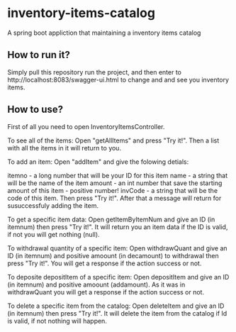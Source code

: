 # inventory-items-catalog
A spring boot appliction that maintaining a inventory items catalog

## How to run it?
Simply pull this repository run the project,
and then enter to 
http://localhost:8083/swagger-ui.html
to change and and see you inventory items.

## How to use?
First of all you need
to open InventoryItemsController.

To see all of the items:
Open "getAllItems" and press "Try it!".
Then a list with all the items in it will
return to you.

To add an item:
Open "addItem" and give the folowing detials:

itemno - a long number that will be your ID for this item
name - a string that will be the name of the item
amount - an int number that save the starting amount of this item - positive number!
invCode - a string that will be the code of this item.
Then press "Try it!".
After that a message will return for susuccessfuly adding the item.

To get a specific item data:
Open getItemByItemNum and give an ID (in itemnum)
then press "Try it!".
It will return you an item data if
the ID is valid, if not you will get 
nothing (null).

To withdrawal quantity of a specific item:
Open withdrawQuant and give an ID (in itemnum)
and positive amoount (in decamount) to withdrawal
then press "Try it!".
You will get a response if the action
success or not.

To deposite depositItem of a specific item:
Open depositItem and give an ID (in itemnum)
and positive amoount (addamount).
As it was in withdrawQuant
you will get a response if the action
success or not.

To delete a specific item from the catalog:
Open deleteItem and give an ID (in itemnum)
then press "Try it!".
It will delete the item from the catalog
if Id is valid,
if not nothing will happen.


